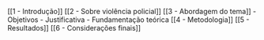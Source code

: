 [[1 - Introdução]]
[[2 - Sobre violência policial]]
[[3 - Abordagem do tema]]
	- Objetivos
	- Justificativa
	- Fundamentação teórica
[[4 - Metodologia]]
[[5 - Resultados]]
[[6 - Considerações finais]]